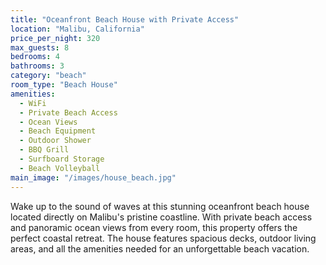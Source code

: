 ```yaml
---
title: "Oceanfront Beach House with Private Access"
location: "Malibu, California"
price_per_night: 320
max_guests: 8
bedrooms: 4
bathrooms: 3
category: "beach"
room_type: "Beach House"
amenities:
  - WiFi
  - Private Beach Access
  - Ocean Views
  - Beach Equipment
  - Outdoor Shower
  - BBQ Grill
  - Surfboard Storage
  - Beach Volleyball
main_image: "/images/house_beach.jpg"
---
```


Wake up to the sound of waves at this stunning oceanfront beach house located directly on Malibu's pristine coastline. With private beach access and panoramic ocean views from every room, this property offers the perfect coastal retreat. The house features spacious decks, outdoor living areas, and all the amenities needed for an unforgettable beach vacation.